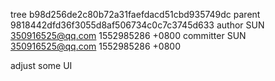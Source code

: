 tree b98d256de2c80b72a31faefdacd51cbd935749dc
parent 9818442dfd36f3055d8af506734c0c7c3745d633
author SUN <350916525@qq.com> 1552985286 +0800
committer SUN <350916525@qq.com> 1552985286 +0800

adjust some UI
